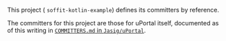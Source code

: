 This project ( `soffit-kotlin-example`) defines its committers by reference.

The committers for this project are those for uPortal itself, documented
as of this writing in [`COMMITTERS.md` in `Jasig/uPortal`][uPortal committers].


[uPortal committers]: https://github.com/Jasig/uPortal/blob/master/docs/COMMITTERS.md
